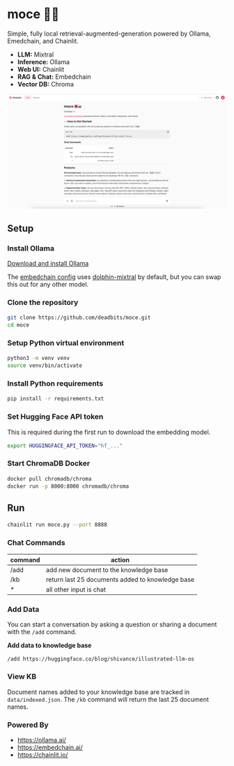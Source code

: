 # moce 🌺🤖

Simple, fully local retrieval-augmented-generation powered by Ollama, Emedchain, and Chainlit.

* **LLM:** Mixtral
* **Inference:** Ollama
* **Web UI:** Chainlit
* **RAG & Chat:** Embedchain
* **Vector DB:** Chroma

![chainlit ui](data/assets/chainlit_ui.png)

## Setup

### Install Ollama

[Download and install Ollama](https://ollama.ai/library/dolphin-mixtral)

The [embedchain config](data/config.yaml) uses [dolphin-mixtral](https://ollama.ai/library/dolphin-mixtral) by default, but you can swap this out for any other model.

### Clone the repository

```bash
git clone https://github.com/deadbits/moce.git
cd moce
```

### Setup Python virtual environment
```bash
python3 -m venv venv
source venv/bin/activate
```

### Install Python requirements

```bash
pip install -r requirements.txt
```

### Set Hugging Face API token
This is required during the first run to download the embedding model.

```bash
export HUGGINGFACE_API_TOKEN="hf_..."
```

### Start ChromaDB Docker
```bash
docker pull chromadb/chroma
docker run -p 8000:8000 chromadb/chroma
```

## Run
```bash
chainlit run moce.py --port 8888
```

### Chat Commands
| **command** | **action**                                            |
|-------------|-------------------------------------------------------|
| /add <url>       | add new document to the knowledge base           |
| /kb              | return last 25 documents added to knowledge base |
| *                | all other input is chat                          |

### Add Data
You can start a conversation by asking a question or sharing a document with the `/add` command.

**Add data to knowledge base**

```
/add https://huggingface.co/blog/shivance/illustrated-llm-os
```

### View KB
Document names added to your knowledge base are tracked in `data/indexed.json`.
The `/kb` command will return the last 25 document names.

### Powered By
* https://ollama.ai/
* https://embedchain.ai/
* https://chainlit.io/
